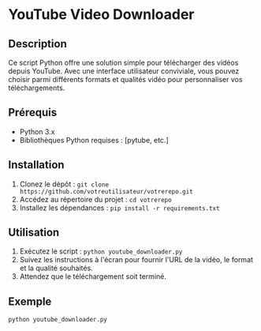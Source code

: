 # YouTube Video Downloader

## Description

Ce script Python offre une solution simple pour télécharger des vidéos depuis YouTube. Avec une interface utilisateur conviviale, vous pouvez choisir parmi différents formats et qualités vidéo pour personnaliser vos téléchargements.

## Prérequis

- Python 3.x
- Bibliothèques Python requises : [pytube, etc.]

## Installation

1. Clonez le dépôt : `git clone https://github.com/votreutilisateur/votrerepo.git`
2. Accédez au répertoire du projet : `cd votrerepo`
3. Installez les dépendances : `pip install -r requirements.txt`

## Utilisation

1. Exécutez le script : `python youtube_downloader.py`
2. Suivez les instructions à l'écran pour fournir l'URL de la vidéo, le format et la qualité souhaités.
3. Attendez que le téléchargement soit terminé.

## Exemple

```bash
python youtube_downloader.py
